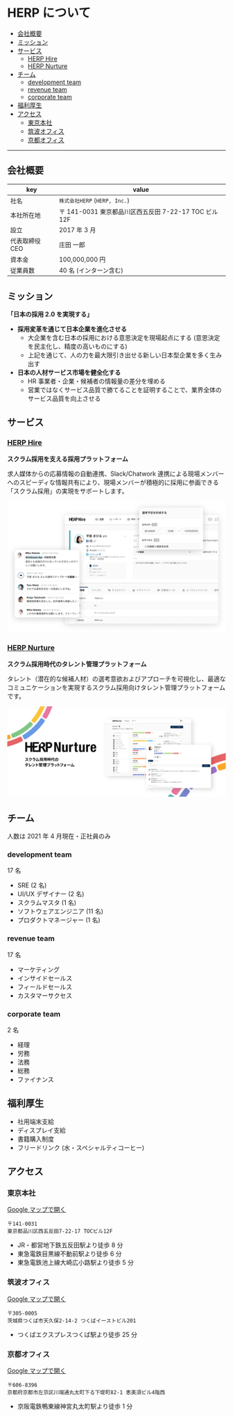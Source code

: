 # HERP について

- [会社概要](#会社概要)
- [ミッション](#ミッション)
- [サービス](#サービス)
  - [HERP Hire](#herp-hire)
  - [HERP Nurture](#herp-nurture)
- [チーム](#チーム)
  - [development team](#development-team)
  - [revenue team](#revenue-team)
  - [corporate team](#corporate-team)
- [福利厚生](#福利厚生)
- [アクセス](#アクセス)
  - [東京本社](#東京本社)
  - [筑波オフィス](#筑波オフィス)
  - [京都オフィス](#京都オフィス)

---

## 会社概要

| key            | value                                                 |
| -------------- | ----------------------------------------------------- |
| 社名           | `株式会社HERP` (`HERP, Inc.`)                         |
| 本社所在地     | 〒 141-0031 東京都品川区西五反田 7-22-17 TOC ビル 12F |
| 設立           | 2017 年 3 月                                          |
| 代表取締役 CEO | 庄田 一郎                                             |
| 資本金         | 100,000,000 円                                        |
| 従業員数       | 40 名 (インターン含む)                                |

## ミッション

**「日本の採用 2.0 を実現する」**

- **採用変革を通じて日本企業を進化させる**
  - 大企業を含む日本の採用における意思決定を現場起点にする (意思決定を民主化し、精度の高いものにする)
  - 上記を通じて、人の力を最大限引き出せる新しい日本型企業を多く生み出す
- **日本の人材サービス市場を健全化する**
  - HR 事業者・企業・候補者の情報量の差分を埋める
  - 営業ではなくサービス品質で勝てることを証明することで、業界全体のサービス品質を向上させる

## サービス

### [HERP Hire](https://herp.cloud/)

**スクラム採用を支える採用プラットフォーム**

求人媒体からの応募情報の自動連携、Slack/Chatwork 連携による現場メンバーへのスピーディな情報共有により、現場メンバーが積極的に採用に参画できる「スクラム採用」の実現をサポートします。

![HERP Hire](../images/hire.png)

### [HERP Nurture](https://lp.herp.cloud/nurture/)

**スクラム採用時代のタレント管理プラットフォーム**

タレント（潜在的な候補人材）の選考意欲およびアプローチを可視化し、最適なコミュニケーションを実現するスクラム採用向けタレント管理プラットフォームです。

![HERP Nurture](../images/nurture.png)

## チーム

人数は 2021 年 4 月現在・正社員のみ

### development team

17 名

- SRE (2 名)
- UI/UX デザイナー (2 名)
- スクラムマスタ (1 名)
- ソフトウェアエンジニア (11 名)
- プロダクトマネージャー (1 名)

### revenue team

17 名

- マーケティング
- インサイドセールス
- フィールドセールス
- カスタマーサクセス

### corporate team

2 名

- 経理
- 労務
- 法務
- 総務
- ファイナンス

## 福利厚生

- 社用端末支給
- ディスプレイ支給
- 書籍購入制度
- フリードリンク (水・スペシャルティコーヒー)

## アクセス

### 東京本社

[Google マップで開く](https://goo.gl/maps/i1DsCNXs5SqUsTKP9)

```
〒141-0031
東京都品川区西五反田7-22-17 TOCビル12F
```

- JR・都営地下鉄五反田駅より徒歩 8 分
- 東急電鉄目黒線不動前駅より徒歩 6 分
- 東急電鉄池上線大崎広小路駅より徒歩 5 分

### 筑波オフィス

[Google マップで開く](https://goo.gl/maps/hApp7Eua8PZXVyYm9)

```
〒305-0005
茨城県つくば市天久保2-14-2 つくばイーストビル201
```

- つくばエクスプレスつくば駅より徒歩 25 分

### 京都オフィス

[Google マップで開く](https://goo.gl/maps/g3uqEnYyxRAhQPL98)

```
〒606-8396
京都府京都市左京区川端通丸太町下る下堤町82-1 恵美須ビル4階西
```

- 京阪電鉄鴨東線神宮丸太町駅より徒歩 1 分
